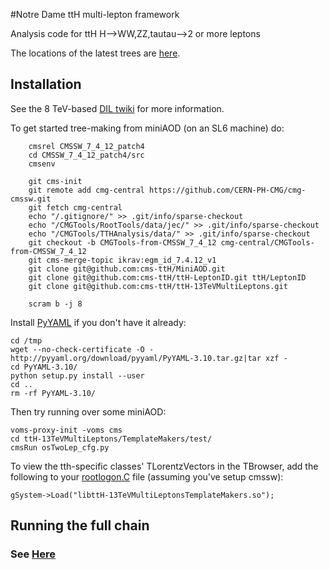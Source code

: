 #Notre Dame ttH multi-lepton framework

Analysis code for ttH H-->WW,ZZ,tautau-->2 or more leptons

The locations of the latest trees are [here](https://twiki.cern.ch/twiki/bin/view/CMS/NotreDameTrees).

## Installation

See the 8 TeV-based [DIL twiki](https://twiki.cern.ch/twiki/bin/view/CMSPublic/NovaDilWorkflow) for more information.

To get started tree-making from miniAOD (on an SL6 machine) do:        
        
        cmsrel CMSSW_7_4_12_patch4
        cd CMSSW_7_4_12_patch4/src
        cmsenv
        
        git cms-init
        git remote add cmg-central https://github.com/CERN-PH-CMG/cmg-cmssw.git
        git fetch cmg-central
        echo "/.gitignore/" >> .git/info/sparse-checkout
        echo "/CMGTools/RootTools/data/jec/" >> .git/info/sparse-checkout
        echo "/CMGTools/TTHAnalysis/data/" >> .git/info/sparse-checkout
        git checkout -b CMGTools-from-CMSSW_7_4_12 cmg-central/CMGTools-from-CMSSW_7_4_12
        git cms-merge-topic ikrav:egm_id_7.4.12_v1
        git clone git@github.com:cms-ttH/MiniAOD.git
        git clone git@github.com:cms-ttH/ttH-LeptonID.git ttH/LeptonID
        git clone git@github.com:cms-ttH/ttH-13TeVMultiLeptons.git
        
        scram b -j 8

Install [PyYAML](http://pyyaml.org/wiki/PyYAML) if you don't have it already:

	cd /tmp
	wget --no-check-certificate -O - http://pyyaml.org/download/pyyaml/PyYAML-3.10.tar.gz|tar xzf -
	cd PyYAML-3.10/
	python setup.py install --user
	cd ..
	rm -rf PyYAML-3.10/

Then try running over some miniAOD:

	voms-proxy-init -voms cms
	cd ttH-13TeVMultiLeptons/TemplateMakers/test/
	cmsRun osTwoLep_cfg.py

To view the tth-specific classes' TLorentzVectors in the TBrowser, add the following to your [rootlogon.C](https://github.com/cms-ttH/ttH-13TeVMultiLeptons/blob/master/doc/rootlogon.C) file (assuming you've setup cmssw):
   	
	gSystem->Load("libttH-13TeVMultiLeptonsTemplateMakers.so");

## Running the full chain

### See [Here](https://github.com/cms-ttH/ttH-13TeVMultiLeptons/blob/master/doc/GENERAL.md)
